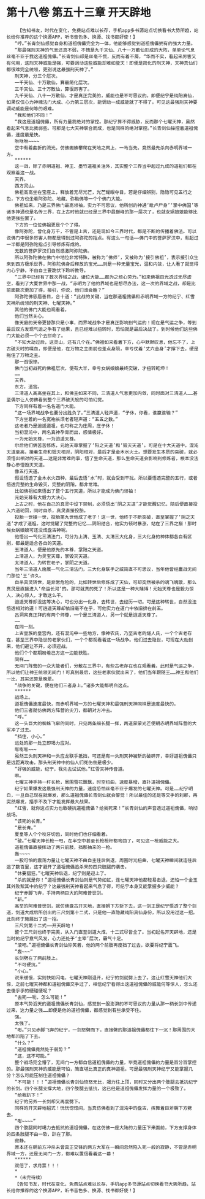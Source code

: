 # 第十八卷 第五十三章 开天辟地
        【告知书友，时代在变化，免费站点难以长存，手机app多书源站点切换看书大势所趋，站长给你推荐的这个换源APP，听书音色多、换源、找书都好使！】
       “哼。”长青剑仙感觉自身和道祖傀儡完全为一体，他能够感觉到道祖傀儡拥有的强大力量。
       “那最强刑天神的气息还真不弱，不愧是九千天仙、八十一万散仙形成的大阵，单单论气息丝毫不亚于我这道祖傀儡。”长青剑仙却是丝毫不慌，反而有着不屑，“华而不实，看起来厉害又有何用，这刑天神威能是强，可要调动这些威能却难如登天！即便是简化的刑天神，天神真仙们都很难完全统领，更别说这最强刑天神了。”
       刑天神，分三个层次。
       一千天仙、十万散仙，算最简化层次。
       三千天仙、三十万散仙，算很厉害了。
       九千天仙、八十一万散仙，才是真正完美的，威能也是不可思议的。即便纪宁是纯阳真仙，如果仅仅心力神魂法门大成、心力第三层次，能调动一成威能就了不得了。可见这最强刑天神要调动威能是何等的艰难。
       “我和他们不同！”
       “我这是道祖傀儡，所有力量我绝对的掌控。那纪宁算不得威胁，反而那个七曜天神，虽然看起来气息比我弱些。可那是七大天神联合而成，也是同样的绝对掌控。”长青剑仙操控着道祖傀儡，速度最是快。
       咻咻咻~~~~
       空中有着曲折的流光，仿佛蜘蛛攀爬在天地之网上，一马当先，竟然最先杀向赤明界域一方。
       ******
       这一战，除了赤明道祖、神王、墨竹道祖关注外，其实整个三界当中超过九成的道祖们都在观察着这一战。
       天界。
       西方灵山。
       佛祖高高坐在宝座上，释放着无尽光芒，光芒耀眼夺目，若是仔细辨别，隐隐可见五行之色，下方也坐着阿弥陀、地藏、弥勒佛等一个个佛门大能。
       佛祖如来，乃是三界佛门最高领袖，实力不可思议，他所创的神通‘毗卢尸身’‘掌中佛国’等诸多神通也是名传三界，在上古时他就已经是三界中最巅峰的那一层次了，也就女娲娘娘能够比他更强些罢了。
       下方的一位位佛祖更是个个了得。
       像阿弥陀，曾化身万千，不管是上古，还是现如今三界时代，都是不断的传播着佛法。可以说佛门中很多厉害人物都是得到过阿弥陀的指点。有这么一句话——佛门中的菩萨罗汉中，有超过一半都是阿弥陀指点引导修炼有成的。
       无数的菩萨罗汉们自然感激阿弥陀佛。
       所以阿弥陀佛在佛门中地位非常特殊，被称为‘佛师’，又被称为‘接引佛祖’，表示接引众生来到西方极乐世界，阿弥陀佛身后释放的宝光……则是一种无量宝光，温和内敛，让人看了就觉得内心宁静，不由自主要跪伏下聆听教导。
       “三界中已经有了数次界域之战，诸位大能……都为之烦心劳力。”如来佛祖目光透过无尽虚空，看到了大夏世界中那一战，“赤明为了他的界域也是想尽办法，这一次的界域之战，却是比前面数次更加了得，接引，你说，他们谁会胜？”
       阿弥陀佛慈眉善目，合十道：“此战的关键，当在那道祖傀儡和赤明界域一方的纪宁、红雪天神所统领的刑天神、七曜天神。”
       其他的佛门大能也观看着。
       他们当然关心。
       像天庭的天帝更替那只是小事，而界域战争才是真正影响到气运的！现在是气运之争，等到最后双方发现气运之争有了结果，且已经难以扭转时，恐怕就是最后决战了。到时候他们这些佛门大能必须一个个去拼命了。
       “不知大劫过后，这灵山，还有几个在。”佛祖如来看着下方，心中默默叹息，他忘不了，上古破灭时的喋血，即便是他，在万物之主面前也差点身陨，幸亏仗着‘丈六金身’才撑下去，硬是拖住了万物之主。
       那一战很惨。
       佛门当初战死的佛祖层次，便有大半，幸亏女娲娘娘最终突破，才扭转乾坤！
       ……
       天界。
       东方，道宫。
       三清道人高高坐在其上，和佛主如来不同，三清道人气息更加内敛，同时面对三清道人……甚至偶尔让人仿佛看到整个三界破灭般的可怕幻觉。
       下方同样有着一名名道门大能。
       “这一场界域战争也要分出胜负了。”三清道人轻声道，“子休，你看，谁赢谁输？”
       下方坐着的一名宽袍长须老者轻声道：“五五之数。”
       这老者乃是逍遥道祖，也可称之为庄周，庄子休！
       当初混沌中，两名真神孕育而出，感情极好。
       一为元始天尊，一为逍遥天尊。
       尔后他们俩苦苦修炼，元始天尊掌握了‘阳之天道’和‘毁灭天道’。可是在十大天道中，混沌天道至高，接着生命和毁灭相对，阴阳相对，最后才是金木水火土。想要发生本质的突破，就必须悟出相对的天道……这是非常难的事，悟了生命天道，那么生命天道会影响到修炼者，根本没法静心参悟毁灭天道。
       像五行天道。
       假设悟透了金木水火四种，最后去悟‘水’时，就会受到干扰。所以要悟透完整的五行，或者悟透完整的生命毁灭，完整的阴阳，都非常难。
       比如佛祖如来悟出了整个五行天道，所以才能成为佛门领袖！
       元始天尊有大毅力大决心。
       上古之时，他在自己的真灵中设下禁制，必须悟出‘阴之天道’才能觉醒记忆，随后便直接投入六道轮回，同时自杀，真灵直接投胎。
       投胎一世接一世，投胎第九世他成了老子！这一世，他终于不断突破，直至掌握了‘阴之天道’才成了道祖。这时觉醒了完整的记忆……阴阳结合，他实力顿时暴涨，站在了三界之巅！那时候女娲娘娘可还没成盘古神呢。
       他悟出一气化三清法门，可分为上清、玉清、太清三大化身，三大化身的神体都各自有区别，都最是适合各自的天道。
       玉清道人，便是他原先的本尊，掌阳之天道。
       上清道人，为灵宝天尊，掌毁灭天道。
       太清道人，为转世老子，掌阴之天道。
       当年三清道人施展一气化三清法门，三大化身联手之威简直不可思议，当年他曾经鏖战无间门那位‘王’许久。
       自杀真灵转世，是非常危险的，比如转世后修炼成了天仙，可却突然被杀的魂飞魄散，那么真灵是直接进入‘命运长河’的。那可就真的死了！所以这是一种大赌博！元始天尊也是毅力惊人，决心惊人，才敢这么干。
       逍遥天尊却没这等决心，可也分出一化身，去转世，去经历一切。可是这种转世，自然没法悟透相对的道！可逍遥天尊却依旧毫不在乎，可他实力在道门中依旧排在前五。
       吕洞宾真正拜的有两个师尊，一个是三清道人，另一个就是逍遥天尊了。
       ……
       在同一刻。
       上古皇族的皇宫内，还有混沌中一些地方，像神农氏，乃至古老的燧人氏，一个个古老存在，甚至三界中隐世的老家伙们，一个个都观看着这一场战争。他们过去隐世，可现在大劫到来，他们避让不开，必须迎战。
       他们个个都期盼着己方这一边能获胜。
       同样……
       无间门阵营的一众大能者们，分散在三界中，有些古老存在也在观看着。此时是气运之争，所以他们让神王统领无间门！可真到最后，这些老家伙就出来了，他们当年跟随王……神王和他们一比，其实还算是晚辈。
       “战争的关键，便在他们三者身上。”诸多大能都明白这点。
       ******
       战场上。
       道祖傀儡速度最快，而赤明界域一方的七曜天神和最强刑天神同样是速度最快的。
       他们三者就仿佛两方阵营的尖刀，都朝对方冲去。
       “呼。”
       这一头巨大的蜘蛛飞窜的同时，只见两条细长腿一挥，两道蒙蒙光芒便朝赤明界域阵营的大军冲了过去。
       “挡住，小心。”
       远处的那一处立即竭力应对。
       嘭嘭嘭~~~
       虽然三头刑天神和一头应龙联手抵挡，可还是有一头刑天神被斩的破碎开，幸好道祖傀儡只是远距离攻击，那头刑天神中的仙人们死伤倒是极少。
       “好强的威能，纪宁，我先去试试他。”红雪天神传音道。
       咻。
       七曜天神手持一杆长枪，周围雪花飘飘，时空扭曲，速度暴增，直扑道祖傀儡。
       纪宁如果爆发这最强刑天神的力量，速度恐怕丝毫不亚于爆发的七曜天神。可是……纪宁明白，一旦自己现在就爆发，那么道祖傀儡长青剑仙就会警觉！所以最佳的还是等交手的刹那，再突然爆发，措手不及下才能发挥最大战果。
       “红雪，就你这点实力也敢硬抗道祖傀儡？给我死来！”长青剑仙的声音透过道祖傀儡，响彻战场。
       “该死的长青。”
       “是长青。”
       夏皇等人个个咬牙切齿，同时他们也仔细看着。
       “破。”七曜天神长枪一甩，在半空中甚至长枪枪杆都弯曲了，可见这一枪威能之大。
       道祖傀儡直接挥动了两只前肢，挡那抽来的一枪。
       轰~~~~
       一股可怕的震荡力量让七曜天神不由自主往后倒退，周围时光扭曲，七曜天神瞬间就连往后逃了数百里，这才避开了道祖傀儡追杀来的四只肢腿的袭击。
       “休要猖狂。”七曜天神后退，纪宁则是迎上了。
       “杀的就是你！”道祖傀儡长青剑仙则是气势如虹，连七曜天神他都轻易击退，还怕一个金玉其外败絮其中的纪宁？这最强刑天神看起来气息了得，可纪宁本身又能掌握多少威能？
       纪宁赤脚飞奔，手持两柄巨大的阿难普世剑。
       “斩。”
       高举的阿难普世剑，就仿佛盘古开天地，直接朝下方斩下去，这一剑正是纪宁悟透了整个剑道，剑道大成后所创出的三尺剑第十二式，只是他一直隐藏纯阳真仙身份，所以没用过这一招。此刻终于施展出了这一招。
       三尺剑第十二式——开天辟地！
       整个三尺剑也终于完美，从入门直至剑道大成，十二式尽皆全了。当初起名开天辟地，还是当时的纪宁意气风发，心力还处于‘主宰’层次，霸气十足。
       “滚吧。”道祖傀儡长青剑仙狞笑着，他的两个前肢再度挡了过去，欲要将纪宁震飞。
       “轰~~~“
       长剑劈在了两前肢上。
       “不可硬抗。”
       “小心。”
       说来缓慢，实则快如闪电，七曜天神刚退开，纪宁的剑就劈上去了。这让红雪天神他们大惊，之前七曜天神都和道祖傀儡交手过了，相信纪宁看得出这道祖傀儡的威能何等惊人，怎么还去傻乎乎的硬碰硬呢？
       “去死——呃，怎么可能！”
       原本气势滔天的道祖傀儡长青剑仙，感觉到一股澎湃的不可思议的力量从那一柄长剑中传递过来，这力量之强……即便是他的道祖傀儡，都感觉到有些承受不住。
       强。
       太强了。
       “嘭。”只见赤脚飞奔的纪宁，一剑怒劈而下，直接劈的那道祖傀儡都往下一沉！那周围的大地都凹陷了下去。
       “什么？”
       “道祖傀儡竟然处于弱势？”
       “这，这不可能。”
       整个战场完全懵了，无间门一方都自信道祖傀儡的力量，毕竟道祖傀儡的力量是百分百掌控的。那最强刑天神的威能是可怕，简直堪比真正的真神道祖。可是最强刑天神纪宁又能掌握几分？怎么可能压制住道祖傀儡？
       “不可能！！！”道祖傀儡长青剑仙愤怒无比，竭力往上顶，同时又分出两个肢腿去抵抗纪宁的长剑。四个长腿支撑大地，四个肢腿去抵抗，这已经是道祖傀儡发挥力量的一个极致了。
       “给我趴下！”
       纪宁的另外一长剑却又再度劈下。
       同样的开天辟地招式！恍恍惚惚间，当真仿佛看到了混沌中的盘古，挥舞着巨斧朝下方劈去。
       “嘭~~~~”
       四个肢腿同时竭力去抵抗的道祖傀儡，在这仿佛一座大陆的力量压下来面前，下方支撑身体的四条肢腿不由一软，趴在了那。
       寂静。
       原本还在朝前方冲杀未曾真正交锋的两方大军在一瞬间忽然陷入死一般的寂静，不管是赤明界域一方，还是无间门一方，都难以置信看着这一幕！
       ******
       双倍了，求月票！！！
       *
       *（未完待续）
       【告知书友，时代在变化，免费站点难以长存，手机app多书源站点切换看书大势所趋，站长给你推荐的这个换源APP，听书音色多、换源、找书都好使！】